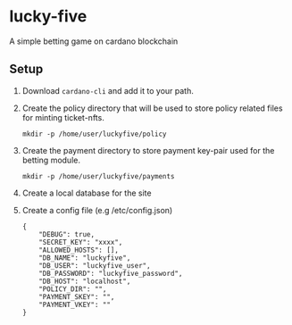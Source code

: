 # lucky-five
A simple betting game on cardano blockchain

## Setup

1. Download `cardano-cli` and add it to your path.

2. Create the policy directory that will be used to store
policy related files for minting ticket-nfts.

	`mkdir -p /home/user/luckyfive/policy`

3. Create the payment directory to store payment key-pair
used for the betting module.

	`mkdir -p /home/user/luckyfive/payments`

4. Create a local database for the site

5. Create a config file (e.g /etc/config.json)

	```
	{
		"DEBUG": true,
		"SECRET_KEY": "xxxx",
		"ALLOWED_HOSTS": [],
		"DB_NAME": "luckyfive",
		"DB_USER": "luckyfive_user",
		"DB_PASSWORD": "luckyfive_password",
		"DB_HOST": "localhost",
		"POLICY_DIR": "",
		"PAYMENT_SKEY": "",
		"PAYMENT_VKEY": ""
	}
	```